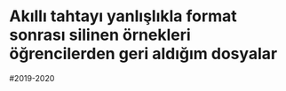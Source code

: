# Akıllı tahtayı yanlışlıkla format sonrası silinen örnekleri öğrencilerden geri aldığım dosyalar
#2019-2020
